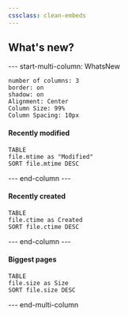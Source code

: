 ```yaml
---
cssclass: clean-embeds
---
```


## What's new?

--- start-multi-column: WhatsNew
```column-settings  
number of columns: 3
border: on
shadow: on
Alignment: Center
Column Size: 99%
Column Spacing: 10px
```

#### Recently modified

```dataview
TABLE
file.mtime as "Modified"
SORT file.mtime DESC
```

--- end-column ---

#### Recently created

```dataview
TABLE
file.ctime as Created
SORT file.ctime DESC
```

--- end-column ---

#### Biggest pages

```dataview
TABLE
file.size as Size
SORT file.size DESC
```

--- end-multi-column